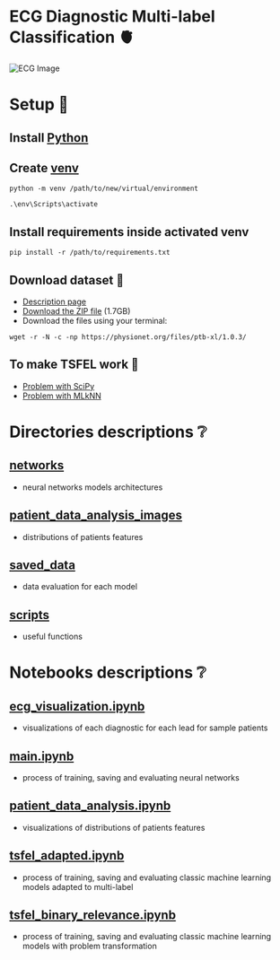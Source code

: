 # ECG Diagnostic Multi-label Classification 🫀
![ECG Image](https://www.heart.org/-/media/Images/Health-Topics/Arrhythmia/ECG-normal.jpg)

# Setup 📰

## Install [Python](https://www.python.org/downloads/release/python-3109/)
## Create [venv](https://packaging.python.org/en/latest/guides/installing-using-pip-and-virtual-environments/#creating-a-virtual-environment)
```
python -m venv /path/to/new/virtual/environment
```
```
.\env\Scripts\activate
```
## Install requirements inside activated venv
```
pip install -r /path/to/requirements.txt
```

## Download dataset 💽
* [Description page](https://physionet.org/content/ptb-xl/1.0.3/)
* [Download the ZIP file](https://physionet.org/static/published-projects/ptb-xl/ptb-xl-a-large-publicly-available-electrocardiography-dataset-1.0.3.zip) (1.7GB)
* Download the files using your terminal:
```
wget -r -N -c -np https://physionet.org/files/ptb-xl/1.0.3/
```

## To make TSFEL work 🚩
  * [Problem with SciPy](https://github.com/fraunhoferportugal/tsfel/issues/123)
  * [Problem with MLkNN](https://github.com/scikit-multilearn/scikit-multilearn/issues/230)

# Directories descriptions ❔
## [networks](networks)
* neural networks models architectures
## [patient_data_analysis_images](patient_data_analysis_images)
* distributions of patients features
## [saved_data](saved_data)
* data evaluation for each model
## [scripts](scripts)
* useful functions 

# Notebooks descriptions ❔
## [ecg_visualization.ipynb](ecg_visualization.ipynb)
* visualizations of each diagnostic for each lead for sample patients
## [main.ipynb](main.ipynb)
* process of training, saving and evaluating neural networks
## [patient_data_analysis.ipynb](patient_data_analysis.ipynb)
* visualizations of distributions of patients features
## [tsfel_adapted.ipynb](tsfel_adapted.ipynb)
* process of training, saving and evaluating classic machine learning models adapted to multi-label
## [tsfel_binary_relevance.ipynb](tsfel_binary_relevance.ipynb)
* process of training, saving and evaluating classic machine learning models with problem transformation
